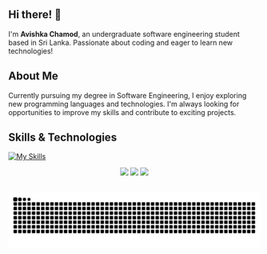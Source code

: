 
## Hi there! 👋

I'm **Avishka Chamod**, an undergraduate software engineering student based in Sri Lanka. Passionate about coding and eager to learn new technologies!

## About Me

Currently pursuing my degree in Software Engineering, I enjoy exploring new programming languages and technologies. I'm always looking for opportunities to improve my skills and contribute to exciting projects.

## Skills & Technologies

[![My Skills](https://skillicons.dev/icons?i=java,js,mysql,docker,html,css,git,react,spring,visualstudio,linux&perline=8)](https://skillicons.dev)


<p align="center">
  <img height="50%" width="auto" src ="https://github-readme-stats.vercel.app/api?username=Avishka14&show_icons=true&count_private=true&theme=darcula&hide_border=true&hide=issues,contribs&bg_color=00000000">
    <img src = "https://github-readme-stats.vercel.app/api/top-langs/?username=Avishka14&layout=compact&theme=dracula&hide_border=true&hide=issues,contribs&bg_color=00000000">
  <img src ="https://github-readme-streak-stats.herokuapp.com?user=Avishk14&theme=darcula&hide_border=true&background=FFFFFF00">

  <br>
  <br>
</p>

<picture>
  <source media="(prefers-color-scheme: dark)" srcset="https://raw.githubusercontent.com/Avishka14/Avishka14/output/github-contribution-grid-snake-dark.svg" />
  <source media="(prefers-color-scheme: light)" srcset="https://raw.githubusercontent.com/Avishka14/Avishka14/output/github-contribution-grid-snake.svg" />
  <img alt="github contribution grid snake animation" src="https://raw.githubusercontent.com/Avishka14/Avishka14/output/github-contribution-grid-snake.svg" />
</picture>

